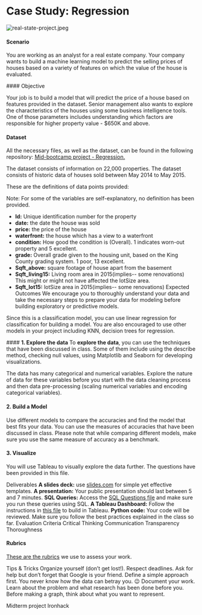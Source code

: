 # Case Study: Regression

![real-state-project.jpeg](attachment:file-20191203-67028-qfiw3k.jpeg)

#### Scenario

You are working as an analyst for a real estate company. Your company wants to build a machine learning model to predict the selling prices of houses based on a variety of features on which the value of the house is evaluated.

#### Objective

Your job is to build a model that will predict the price of a house based on features provided in the dataset. Senior management also wants to explore the characteristics of the houses using some business intelligence tools. One of those parameters includes understanding which factors are responsible for higher property value - $650K and above.

#### Dataset
All the necessary files, as well as the dataset, can be found in the following repository: [Mid-bootcamp project - Regression.](https://github.com/ironhack-edu/data_mid_bootcamp_project_regression)

The dataset consists of information on 22,000 properties. The dataset consists of historic data of houses sold between May 2014 to May 2015.

These are the definitions of data points provided:

Note: For some of the variables are self-explanatory, no definition has been provided.

* **Id:** Unique identification number for the property
* **date:** the date the house was sold
* **price:** the price of the house
* **waterfront:** the house which has a view to a waterfront
* **condition:** How good the condition is (Overall). 1 indicates worn-out property and 5 excellent.
* **grade:** Overall grade given to the housing unit, based on the King County grading system. 1 poor, 13 excellent.
* **Sqft_above:** square footage of house apart from the basement
* **Sqft_living15:** Living room area in 2015(implies-- some renovations) This might or might not have affected the lotSize area.
* **Sqft_lot15:** lotSize area in 2015(implies-- some renovations)
Expected Outcomes
We encourage you to thoroughly understand your data and take the necessary steps to prepare your data for modeling before building exploratory or predictive models.

Since this is a classification model, you can use linear regression for classification for building a model. You are also encouraged to use other models in your project including KNN, decision trees for regression.

#### **1. Explore the data**
To **explore the data**, you can use the techniques that have been discussed in class. Some of them include using the describe method, checking null values, using Matplotlib and Seaborn for developing visualizations.

The data has many categorical and numerical variables. Explore the nature of data for these variables before you start with the data cleaning process and then data pre-processing (scaling numerical variables and encoding categorical variables).

#### **2. Build a Model**
Use different models to compare the accuracies and find the model that best fits your data. You can use the measures of accuracies that have been discussed in class. Please note that while comparing different models, make sure you use the same measure of accuracy as a benchmark.

#### **3. Visualize**
You will use Tableau to visually explore the data further. The questions have been provided in this file.

Deliverables
**A slides deck:** use [slides.com](https://slides.com/) for simple yet effective templates.
**A presentation:** Your public presentation should last between 5 and 7 minutes.
**SQL Queries:** Access the [SQL Questions file](https://github.com/ironhack-edu/data_mid_bootcamp_project_regression/blob/master/sql_questions_regression.md) and make sure you run these queries using SQL.
**A Tableau Dashboard:** Follow the instructions in [this file](https://github.com/ironhack-edu/data_mid_bootcamp_project_regression/blob/master/tableau_regression.md) to build in Tableau.
**Python code:** Your code will be reviewed. Make sure you follow the best practices explained in the class so far.
Evaluation Criteria
Critical Thinking
Communication
Transparency
Thoroughness
#### **Rubrics**
[These are the rubrics](https://education-team-2020.s3-eu-west-1.amazonaws.com/data-analytics/DATA2020-MidBootcamp+Project+Rubrics+-+Sheet1.pdf) we use to assess your work.

Tips & Tricks
Organize yourself (don’t get lost!). Respect deadlines.
Ask for help but don’t forget that Google is your friend.
Define a simple approach first. You never know how the data can betray you. :wink:
Document your work.
Learn about the problem and what research has been done before you.
Before making a graph, think about what you want to represent.


Midterm project Ironhack 
